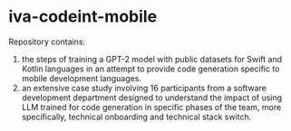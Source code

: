 # iva-codeint-mobile

Repository contains:

1. the steps of training a GPT-2 model with public datasets for Swift and Kotlin languages in an attempt to provide code generation specific to mobile development languages.
2. an extensive case study involving 16 participants from a software
development department designed to understand the impact of using LLM trained for code generation
in specific phases of the team, more specifically, technical onboarding and technical stack switch.
